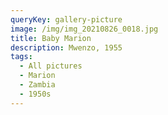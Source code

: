 ```yaml
---
queryKey: gallery-picture
image: /img/img_20210826_0018.jpg
title: Baby Marion
description: Mwenzo, 1955
tags:
  - All pictures
  - Marion
  - Zambia
  - 1950s
---
```

